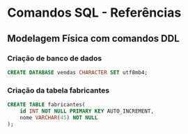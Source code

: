 # Comandos SQL - Referências

## Modelagem Física com comandos DDL

### Criação de banco de dados

```sql
CREATE DATABASE vendas CHARACTER SET utf8mb4;
```

### Criação da tabela fabricantes

```sql
CREATE TABLE fabricantes(
    id INT NOT NULL PRIMARY KEY AUTO_INCREMENT,
    nome VARCHAR(45) NOT NULL
);
```
